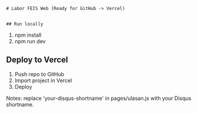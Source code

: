     # Labor FEIS Web (Ready for GitHub -> Vercel)


    ## Run locally

1. npm install
2. npm run dev

## Deploy to Vercel

1. Push repo to GitHub
2. Import project in Vercel
3. Deploy

Notes: replace 'your-disqus-shortname' in pages/ulasan.js with your Disqus shortname.
